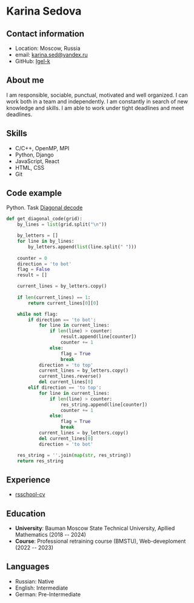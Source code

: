 # Karina Sedova

## Contact information
- Location: Moscow, Russia
- email: karina.sed@yandex.ru
- GitHub: [Igel-k](https://github.com/Igel-k)

## About me
I am responsible, sociable, punctual, motivated and well organized. I can work both in a team and independently. I am constantly in search of new knowledge and skills. I am able to work under tight deadlines and meet deadlines.

## Skills
- C/C++, OpenMP, MPI
- Python, Django
- JavaScript, React
- HTML, CSS
- Git

## Code example
Python. Task [Diagonal decode](https://www.codewars.com/kata/55af0d33f9b829d0a800008d/)

```python
def get_diagonal_code(grid):
    by_lines = list(grid.split("\n"))

    by_letters = []
    for line in by_lines:
        by_letters.append(list(line.split(" ")))
    
    counter = 0
    direction = 'to bot'
    flag = False
    result = []

    current_lines = by_letters.copy()
    
    if len(current_lines) == 1:
        return current_lines[0][0]

    while not flag:
        if direction == 'to bot':
            for line in current_lines:
                if len(line) > counter:
                    result.append(line[counter])
                    counter += 1
                else:
                    flag = True
                    break
            direction = 'to top'
            current_lines = by_letters.copy()
            current_lines.reverse()
            del current_lines[0]
        elif direction == 'to top':
            for line in current_lines:
                if len(line) > counter:
                    res_string.append(line[counter])
                    counter += 1
                else:
                    flag = True
                    break
            current_lines = by_letters.copy()
            del current_lines[0]
            direction = 'to bot'

    res_string = ''.join(map(str, res_string))
    return res_string
```

## Experience
- [rsschool-cv](https://github.com/Igel-k/rsschool-cv/)

## Education
- **University**: Bauman Moscow State Technical University, Apllied Mathematics (2018 -- 2024)
- **Course**: Professional retraining course (BMSTU), Web-deveploment (2022 -- 2023)

## Languages
- Russian: Native
- English: Intermediate
- German: Pre-Intermediate